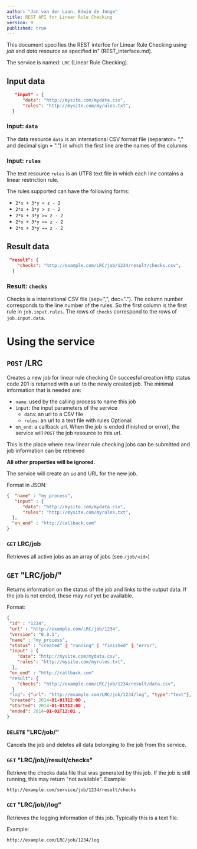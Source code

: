 ```yaml
---
author: "Jan van der Laan, Edwin de Jonge"
title: REST API for Linear Rule Checking
version: 0
published: true
---
```


This document specifies the REST interfce for Linear Rule Checking using *job* and *data* resource as specified in" (REST_interface.md).


The service is named: `LRC` (Linear Rule Checking).

## Input data

```json
   "input" : {
      "data": "http://mysite.com/mydata.csv",
      "rules": "http://mysite.com/myrules.txt",
  }
```
### Input: `data`
The data resource `data` is an international CSV format file (separator= "," and decimal sign = ".") in which the first line are the names of the columns

### Input: `rules`
The text resource `rules` is an UTF8 text file in which each line contains a linear restriction rule.

The rules supported can have the following forms:
- `2*x + 3*y < z - 2`
- `2*x + 3*y > z - 2`
- `2*x + 3*y >= z - 2`
- `2*x + 3*y <= z - 2`
- `2*x + 3*y == z - 2`

## Result data

```json
 "result": {
    "checks": "http://example.com/LRC/job/1234/result/checks.csv",
  }
```

### Result: `checks`
Checks is a international CSV file (sep=",", dec="."). The column number corresponds to the line number of the rules.
So the first column is the first rule in `job.input.rules`. The rows of `checks` correspond to the rows of `job.input.data`.

# Using the service


## `POST` /LRC

Creates a new job for linear rule checking On succesful creation http status code 201 is returned with a url to the newly created job.
The minimal information that is needed are:
- `name`: used by the calling process to name this job
- `input`: the input parameters of the service
  - `data`: an url to a CSV file
  - `rules`: an url to a text file with rules
Optional:
- `on_end`: a callback url. When the job is ended (finished or error), the service will `POST` the job resource to this url.

This is the place where new linear rule checking jobs can be submitted and job information can be retrieved

**All other properties will be ignored.**

The service will create an `id` and URL for the new job.

Format in JSON:
```json
{  "name" : "my_process",
   "input" : {
      "data": "http://mysite.com/mydata.csv",
      "rules": "http://mysite.com/myrules.txt",
  },
  "on_end" : "http://callback.com"
}
```
### `GET` LRC/job

Retrieves all active jobs as an array of jobs (see `/job/<id>`)

## `GET` "LRC/job/<id>"

Returns information on the status of the job and links to the output data.
If the job is not ended, these may not yet be available.

Format:
```json
{
 "id" : "1234",
 "url" : "http://example.com/LRC/job/1234",
 "version": "0.0.1",
 "name" : "my_process",
 "status" : "created" | "running" | "finished" | "error",
 "input" : {
    "data": "http://mysite.com/mydata.csv",
    "rules": "http://mysite.com/myrules.txt",
  },
 "on_end" : "http://callback.com"
 "result": {
    "checks": "http://example.com/LRC/job/1234/result/data.csv",
  }
 "log": {"url": "http://example.com/LRC/job/1234/log", "type":"text"},
 "created": 2014-01-01T12:00 ,
 "started": 2014-01-01T12:00 ,
 "ended": 2014-01-01T12:01 ,
}
```

### `DELETE` "LRC/job/<id>"

Cancels the job and deletes all data belonging to the job from the service. 

### `GET` "LRC/job/<id>/result/checks"

Retrieve the checks data file that was generated by this job. If the job is still running, this may return "not available".
Example:

```
http://example.com/service/job/1234/result/checks
```

### `GET` "LRC/job/<id>/log"

Retrieves the logging information of this job. Typically this is a text file.

Example:
```
http://example.com/LRC/job/1234/log
```
